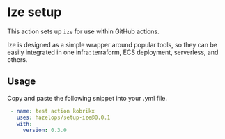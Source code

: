#  Ize setup 

This action sets up `ize` for use within GitHub actions.

Ize is designed as a simple wrapper around popular tools, so they can be easily integrated in one infra: terraform, ECS deployment, serverless, and others.

## Usage

Copy and paste the following snippet into your .yml file.

```yaml
 - name: test action kobrikx
   uses: hazelops/setup-ize@0.0.1
   with:
     version: 0.3.0
```
